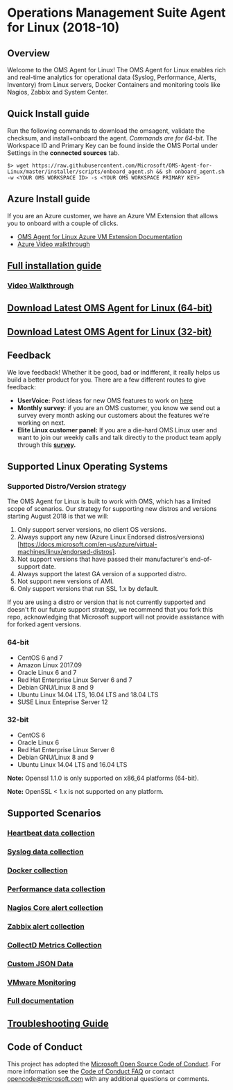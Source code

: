 # Operations Management Suite Agent for Linux (2018-10)

## Overview
Welcome to the OMS Agent for Linux! The OMS Agent for Linux enables rich and real-time analytics for operational data (Syslog, Performance, Alerts, Inventory) from Linux servers, Docker Containers and monitoring tools like Nagios, Zabbix and System Center.

## Quick Install guide
Run the following commands to download the omsagent, validate the checksum, and install+onboard the agent. *Commands are for 64-bit*. The Workspace ID and Primary Key can be found inside the OMS Portal under Settings in the **connected sources** tab.
```
$> wget https://raw.githubusercontent.com/Microsoft/OMS-Agent-for-Linux/master/installer/scripts/onboard_agent.sh && sh onboard_agent.sh -w <YOUR OMS WORKSPACE ID> -s <YOUR OMS WORKSPACE PRIMARY KEY>
```
## Azure Install guide
If you are an Azure customer, we have an Azure VM Extension that allows you to onboard with a couple of clicks.
* [OMS Agent for Linux Azure VM Extension Documentation](https://github.com/Microsoft/OMS-Agent-for-Linux/blob/master/docs/VM-Extension.md)
* [Azure Video walkthrough](https://www.youtube.com/watch?v=mF1wtHPEzT0)

## [Full installation guide](docs/OMS-Agent-for-Linux.md#install-the-oms-agent-for-linux)

### [Video Walkthrough](https://www.youtube.com/watch?v=7b4KxL7E5fw)

## [Download Latest OMS Agent for Linux (64-bit)](https://github.com/Microsoft/OMS-Agent-for-Linux/releases/download/OMSAgent_v1.8.1.256/omsagent-1.8.1-256.universal.x64.sh)

## [Download Latest OMS Agent for Linux (32-bit)](https://github.com/Microsoft/OMS-Agent-for-Linux/releases/download/OMSAgent_v1.8.1.256/omsagent-1.8.1-256.universal.x86.sh)

## Feedback

We love feedback!  Whether it be good, bad or indifferent, it really helps us build a better product for you.  There are a few different routes to give feedback:

* **UserVoice:** Post ideas for new OMS features to work on [here](http://feedback.azure.com/forums/267889-azure-operational-insights)
* **Monthly survey:** if you are an OMS customer, you know we send out a survey every month asking our customers about the features we’re working on next.  
* **Elite Linux customer panel:** If you are a die-hard OMS Linux user and want to join our weekly calls and talk directly to the product team apply through this **[survey](https://www.surveymonkey.com/r/6MTHN3P).**

## Supported Linux Operating Systems

### Supported Distro/Version strategy
The OMS Agent for Linux is built to work with OMS, which has a limited scope of scenarios. Our strategy for supporting new distros and versions starting August 2018 is that we will:
1. Only support server versions, no client OS versions.
2. Always support any new (Azure Linux Endorsed distros/versions)[https://docs.microsoft.com/en-us/azure/virtual-machines/linux/endorsed-distros].
3. Not support versions that have passed their manufacturer's end-of-support date.
4. Always support the latest GA version of a supported distro.
5. Not support new versions of AMI.
6. Only support versions that run SSL 1.x by default.

If you are using a distro or version that is not currently supported and doesn't fit our future support strategy, we recommend that you fork this repo, acknowledging that Microsoft support will not provide assistance with for forked agent versions.

### 64-bit
* CentOS 6 and 7
* Amazon Linux 2017.09
* Oracle Linux 6 and 7
* Red Hat Enterprise Linux Server 6 and 7
* Debian GNU/Linux 8 and 9
* Ubuntu Linux 14.04 LTS, 16.04 LTS and 18.04 LTS
* SUSE Linux Enteprise Server 12
### 32-bit
* CentOS 6
* Oracle Linux 6
* Red Hat Enterprise Linux Server 6
* Debian GNU/Linux 8 and 9
* Ubuntu Linux 14.04 LTS and 16.04 LTS

**Note:** Openssl 1.1.0 is only supported on x86_64 platforms (64-bit).

**Note:** OpenSSL < 1.x is not supported on any platform.

## Supported Scenarios
### [Heartbeat data collection](docs/OMS-Agent-for-Linux.md#viewing-heartbeat-data)
### [Syslog data collection](docs/OMS-Agent-for-Linux.md#viewing-syslog-events)
### [Docker collection](docs/Docker-Instructions.md)
### [Performance data collection](docs/OMS-Agent-for-Linux.md#viewing-performance-data)
### [Nagios Core alert collection](docs/OMS-Agent-for-Linux.md#viewing-nagios-alerts)
### [Zabbix alert collection](docs/OMS-Agent-for-Linux.md#viewing-zabbix-alerts)
### [CollectD Metrics Collection](docs/OMS-Agent-for-Linux.md#collectd-metrics)
### [Custom JSON Data](docs/OMS-Agent-for-Linux.md#custom-json-data-sources)
### [VMware Monitoring](docs/VMware-Instruction.md)
### [Full documentation](docs/OMS-Agent-for-Linux.md)

## [Troubleshooting Guide](docs/Troubleshooting.md)

## Code of Conduct

This project has adopted the [Microsoft Open Source Code of Conduct](https://opensource.microsoft.com/codeofconduct/).  For more
information see the [Code of Conduct FAQ](https://opensource.microsoft.com/codeofconduct/faq/) or contact
[opencode@microsoft.com](mailto:opencode@microsoft.com) with any
additional questions or comments.
